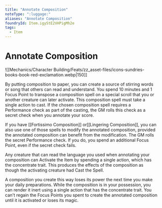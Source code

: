 ```yaml
---
title: "Annotate Composition"
noteType: ":luggage:"
aliases: "Annotate Composition"
foundryId: Item.igyStE2VHPigMh2e
tags:
  - Item
---
```


# Annotate Composition
![[Mechanics/Character Building/Feats/zz_asset-files/icons-sundries-books-book-red-exclamation.webp|150]]

By putting composition to paper, you can create a source of stirring words or song that others can read and understand. You spend 10 minutes and 1 Focus Point to transpose a composition spell on a special scroll that you or another creature can later activate. This composition spell must take a single action to cast. If the chosen composition spell requires a Performance check as part of the casting, the GM rolls this check as a secret check when you annotate your score.

If you have [[Fortissimo Composition]] or[[Lingering Composition]], you can also use one of those spells to modify the annotated composition, provided the annotated composition can benefit from the modification. The GM rolls the secret Performance check. If you do, you spend an additional Focus Point, even if the secret check fails.

Any creature that can read the language you used when annotating your composition can Activate the Item by spending a single action, which has the concentrate trait. This produces the effects of the composition as though the activating creature had Cast the Spell.

A composition you create this way loses its power the next time you make your daily preparations. While the composition is in your possession, you can render it inert using a single action that has the concentrate trait. You can't regain the Focus Points you spent to create the annotated composition until it is activated or loses its magic.
